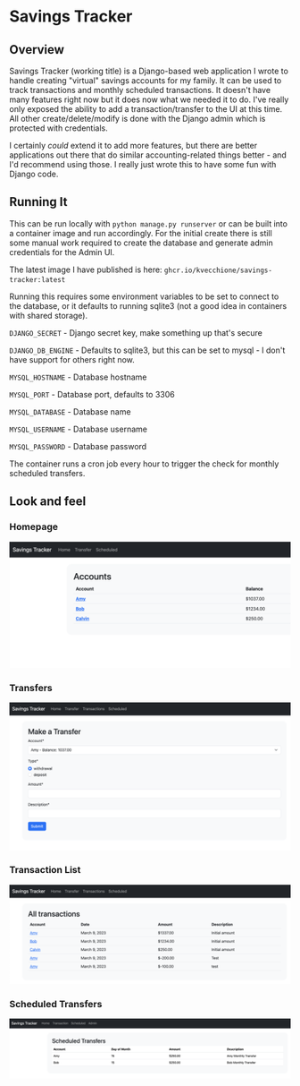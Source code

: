 # Savings Tracker

## Overview

Savings Tracker (working title) is a Django-based web application I wrote to handle creating "virtual" savings accounts for my family. It can be used to track transactions and monthly scheduled transactions. It doesn't have many features right now but it does now what we needed it to do. I've really only exposed the ability to add a transaction/transfer to the UI at this time. All other create/delete/modify is done with the Django admin which is protected with credentials.

I certainly *could* extend it to add more features, but there are better applications out there that do similar accounting-related things better - and I'd recommend using those. I really just wrote this to have some fun with Django code.

## Running It

This can be run locally with `python manage.py runserver` or can be built into a container image and run accordingly. For the initial create there is still some manual work required to create the database and generate admin credentials for the Admin UI. 

 The latest image I have published is here: `ghcr.io/kvecchione/savings-tracker:latest`

Running this requires some environment variables to be set to connect to the database, or it defaults to running sqlite3 (not a good idea in containers with shared storage).

`DJANGO_SECRET` - Django secret key, make something up that's secure

`DJANGO_DB_ENGINE` - Defaults to sqlite3, but this can be set to mysql - I don't have support for others right now.

`MYSQL_HOSTNAME` - Database hostname

`MYSQL_PORT` - Database port, defaults to 3306

`MYSQL_DATABASE` - Database name

`MYSQL_USERNAME` - Database username

`MYSQL_PASSWORD` - Database password

The container runs a cron job every hour to trigger the check for monthly scheduled transfers.

## Look and feel

### Homepage
![](https://github.com/kvecchione/savings-tracker/blob/main/docs/images/home.png?raw=true)

### Transfers
![](https://github.com/kvecchione/savings-tracker/blob/main/docs/images/transfer.png?raw=true)

### Transaction List
![](https://github.com/kvecchione/savings-tracker/blob/main/docs/images/transactions.png?raw=true)

### Scheduled Transfers
![](https://github.com/kvecchione/savings-tracker/blob/main/docs/images/scheduled.png?raw=true)
